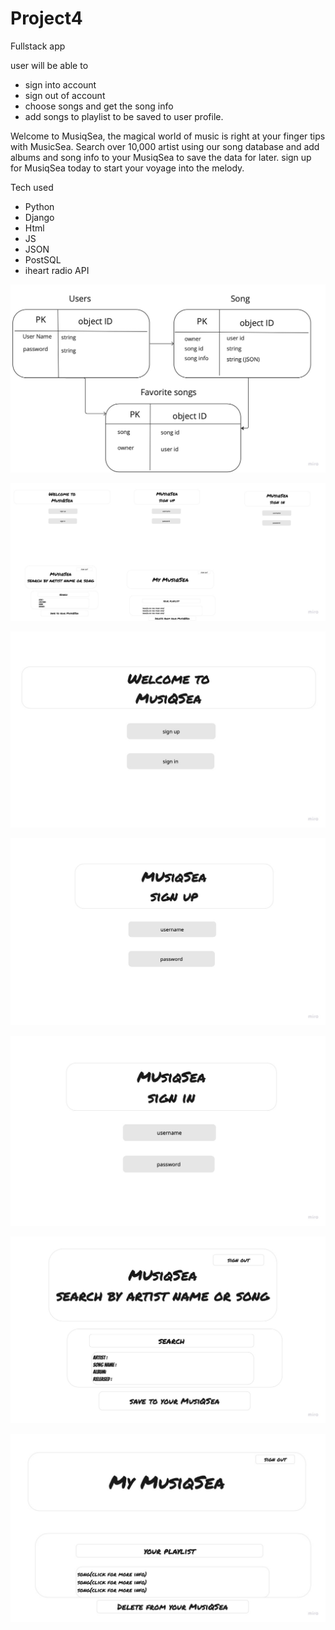 # Project4

Fullstack app

user will be able to 
- sign into account 
- sign out of account 
- choose songs and get the song info 
- add songs to playlist to be saved to user profile. 

Welcome to MusiqSea, the magical world of music is right at your finger tips with MusicSea. Search over 10,000 artist using our song database and add albums and song info to your MusiqSea to save the data for later. 
sign up for MusiqSea today to start your voyage into the melody.

Tech used

- Python
- Django
- Html
- JS
- JSON
- PostSQL
- iheart radio API

![alt text](Images/Untitled-8.jpg)

![alt text](Images/Untitled-2.jpg)

![alt text](Images/Untitled-3.jpg)

![alt text](Images/Untitled-4.jpg)

![alt text](Images/Untitled-5.jpg)

![alt text](Images/Untitled-6.jpg)

![alt text](Images/Untitled-7.jpg)

